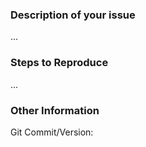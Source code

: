 ### Description of your issue
...

### Steps to Reproduce
...

### Other Information 
Git Commit/Version: 
